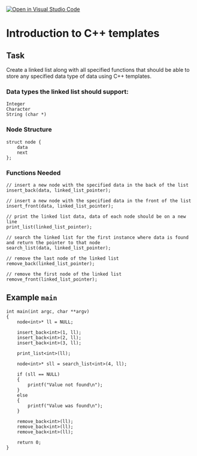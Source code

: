 [![Open in Visual Studio Code](https://classroom.github.com/assets/open-in-vscode-c66648af7eb3fe8bc4f294546bfd86ef473780cde1dea487d3c4ff354943c9ae.svg)](https://classroom.github.com/online_ide?assignment_repo_id=9773858&assignment_repo_type=AssignmentRepo)
# Introduction to C++ templates

## Task
Create a linked list along with all specified functions that should be able to store any specified data type of data using C++ templates.
### Data types the linked list should support:
	Integer
	Character
	String (char *)

### Node Structure

    struct node {
        data
        next
    };

### Functions Needed

    // insert a new node with the specified data in the back of the list
    insert_back(data, linked_list_pointer);  

    // insert a new node with the specified data in the front of the list
    insert_front(data, linked_list_pointer); 

    // print the linked list data, data of each node should be on a new line
    print_list(linked_list_pointer);         

    // search the linked list for the first instance where data is found and return the pointer to that node
    search_list(data, linked_list_pointer);  

    // remove the last node of the linked list
    remove_back(linked_list_pointer);        

    // remove the first node of the linked list
    remove_front(linked_list_pointer);       
			
## Example `main`

    int main(int argc, char **argv)
    {
        node<int>* ll = NULL;
        
        insert_back<int>(1, ll);
        insert_back<int>(2, ll);
        insert_back<int>(3, ll);
        
        print_list<int>(ll);
        
        node<int>* sll = search_list<int>(4, ll);
        
        if (sll == NULL)
        {
            printf("Value not found\n");
        }
        else
        {
            printf("Value was found\n");
        }
        
        remove_back<int>(ll);
        remove_back<int>(ll);
        remove_back<int>(ll);
        
        return 0;
    }
